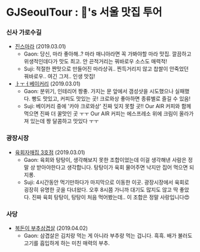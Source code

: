 # GJSeoulTour : 🍆's 서울 맛집 투어

### 신사 가로수길
- [진스마라](https://store.naver.com/restaurants/detail?entry=plt&id=175694662&query=%EC%A7%84%EC%8A%A4%EB%A7%88%EB%9D%BC) (2019.03.01)
  - Gaon: 당신, 마라 좋아해..? 마라 매니아라면 꼭 가봐야할 마라 맛집. 깔끔하고 위생적인데다가 맛도 최고. 안 끈적거리는 꿔바로우 소스도 매력적!
  - Suji: 적절한 짠맛으로 만들어진 마라샹궈.. 찐득거리지 않고 찹쌀이 안죽었던 꿔바로우.. 여긴 그저.. 인생 맛집!
- [ㅏㅜㅓ베이커리](https://store.naver.com/restaurants/detail?id=1207253764) (2019.03.01)
  - Gaon: 분위기, 인테리어 짱좋. 가지는 문 앞에서 갬성샷을 시도했으나 실패했다. 빵도 맛있고, 커피도 맛있는 곳! 크로와상 좋아하면 종류별로 즐길 수 있음!
  - Suji: 베이커리 중에 '카야 크로와상' 진짜 잊지 못할 곳!! Our AIR 커피와 함께 먹으면 진짜 더 꿀맛인 곳 ㅜㅜ Our AIR 커피는 에스프레소 위에 크림이 올라가져 있는데 짱 달콤하고 맛있다 ㅜㅜ

### 광장시장
- [육회자매집 3호점](https://store.naver.com/restaurants/detail?id=1278209080) (2019.03.01)
  - Gaon: 육회와 탕탕이, 생각해보지 못한 조합이었는데 이걸 생각해낸 사람은 정말 상 받아야한다고 생각합니다. 탕탕이가 육회 물어주면 낙지만 집어 먹으면 되지롱.
  - Suji: 4시간동안 먹기만하다가 마지막으로 이동한 이곳. 광장시장에서 육회로 굉장히 유명한 곳을 다녀왔다. 오후 8시쯤 가니까 대기도 많지도 않고 딱 좋았다. 진짜 육회 탕탕이, 탕탕이 처음 먹어봤는데.. 이 조합은 정말 사랑입니다😍

### 사당
- [복돈이 부추삼겹살](https://store.naver.com/restaurants/detail?entry=plt&id=21559392&query=복돈이%20부추삼겹살) (2019.04.02)
  - Gaon: 삼겹살은 김치랑 먹는 게 아니라 부추랑 먹는 겁니다. 흑흑. 배가 불러도 고기를 흡입하게 하는 미친 매력의 부추.
